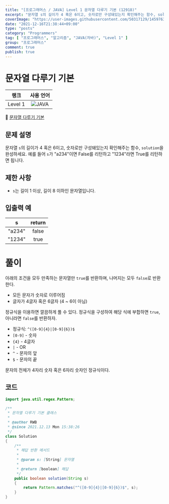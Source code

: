 ```yaml
---
title: "[프로그래머스 / JAVA] Level 1 문자열 다루기 기본 (12918)"
excerpt: "문자열 s의 길이가 4 혹은 6이고, 숫자로만 구성돼있는지 확인해주는 함수, solution을 완성하세요. 예를 들어 s가 \"a234\"이면 False를 리턴하고 \"1234\"라면 True를 리턴하면 됩니다."
coverImage: "https://user-images.githubusercontent.com/50317129/145976356-6b5d1430-31c0-4c34-829e-6be8f747ab19.png"
date: "2021-12-16T21:38:44+09:00"
type: "posts"
category: "Programmers"
tag: [ "프로그래머스", "알고리즘", "JAVA(자바)", "Level 1" ]
group: "프로그래머스"
comment: true
publish: true
---
```


# 문자열 다루기 기본

|  랭크   |                                                      사용 언어                                                      |
| :-----: | :-----------------------------------------------------------------------------------------------------------------: |
| Level 1 | ![JAVA](https://shields.io/badge/java-JDK%2011-lightgray?logo=java&style=plastic&logoColor=white&labelColor=orange) |

🔗 [문자열 다루기 기본](https://programmers.co.kr/learn/courses/30/lessons/12918)





## 문제 설명

문자열 `s`의 길이가 4 혹은 6이고, 숫자로만 구성돼있는지 확인해주는 함수, `solution`을 완성하세요. 예를 들어 `s`가 "a234"이면 False를 리턴하고 "1234"라면 True를 리턴하면 됩니다.





## 제한 사항

* `s`는 길이 1 이상, 길이 8 이하인 문자열입니다.





## 입출력 예

|   s    | return |
| :----: | :----: |
| "a234" | false  |
| "1234" |  true  |










# 풀이

아래의 조건을 모두 만족하는 문자열만 `true`를 반환하며, 나머지는 모두 `false`로 반환한다.

* 모든 문자가 숫자로 이루어짐
* 글자가 4글자 혹은 6글자 (4 ~ 6이 아님)

정규식을 이용하면 깔끔하게 풀 수 있다. 정규식을 구성하여 해당 식에 부합하면 `true`, 아니라면 `false`를 반환하자.

* 정규식: `^([0-9]{4}|[0-9]{6})$`
* `[0-9]` - 숫자
* `{4}` - 4글자
* `|` - OR
* `^` - 문자의 앞
* `$` - 문자의 끝

문자의 전체가 4자리 숫자 혹은 6자리 숫자인 정규식이다.





## 코드

``` java
import java.util.regex.Pattern;

/**
 * 문자열 다루기 기본 클래스
 *
 * @author RWB
 * @since 2021.12.13 Mon 15:38:26
 */
class Solution
{
	/**
	 * 해답 반환 메서드
	 *
	 * @param s: [String] 문자열
	 *
	 * @return [boolean] 해답
	 */
	public boolean solution(String s)
	{
		return Pattern.matches("^([0-9]{4}|[0-9]{6})$", s);
	}
}
```